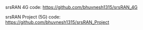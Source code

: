 srsRAN 4G code: <https://github.com/bhuvnesh1315/srsRAN_4G>

srsRAN Project (5G) code: <https://github.com/bhuvnesh1315/srsRAN_Project>
